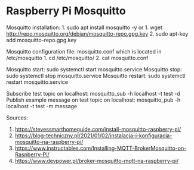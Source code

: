 # Raspberry Pi Mosquitto

Mosquitto installation:
	1. sudo apt install mosquitto -y
or
	1. wget http://repo.mosquitto.org/debian/mosquitto-repo.gpg.key
	2. sudo apt-key add mosquitto-repo.gpg.key
	
Mosquitto configuration file: mosquitto.conf which is located in /etc/mosquitto
	1. cd /etc/mosquitto/
	2. cat mosquitto.conf
	
Mosquitto start: sudo systemctl start mosquitto.service
Mosquitto stop: sudo systemctl stop mosquitto.service
Mosquitto restart: sudo systemctl restart mosquitto.service

Subscribe test topic on localhost: mosquitto_sub -h localhost -t test -d
Publish example message on test topic on localhost: mosquitto_pub -h localhost -t test -m message

Sources:
1. https://stevessmarthomeguide.com/install-mosquitto-raspberry-pi/
2. https://blog-techniczny.pl/2021/01/02/instalacja-i-konfiguracja-mosquitto-na-raspberry-pi/
3. https://www.instructables.com/Installing-MQTT-BrokerMosquitto-on-Raspberry-Pi/
4. https://www.devpower.pl/broker-mosquitto-mqtt-na-raspberry-pi/